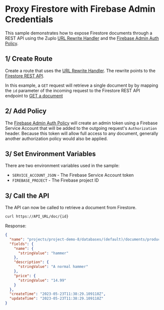# Proxy Firestore with Firebase Admin Credentials

This sample demonstrates how to expose Firestore documents through a REST API using the Zuplo [URL Rewrite Handler](https://zuplo.com/docs/handlers/url-rewrite) and the [Firebase Admin Auth Policy](https://zuplo.com/docs/policies/upstream-firebase-admin-auth-inbound).

## 1/ Create Route

Create a route that uses the [URL Rewrite Handler](https://zuplo.com/docs/handlers/url-rewrite). The rewrite points to the [Firestore REST API](https://firebase.google.com/docs/firestore/reference/rest/).

In this example, a `GET` request will retrieve a single document by by mapping the `id` parameter of the incoming request to the Firestore REST API endpoint to [GET a document](https://firebase.google.com/docs/firestore/reference/rest/v1/projects.databases.documents/get)

<Route path="/doc/{id}" method="get" />

## 2/ Add Policy

The [Firebase Admin Auth Policy](https://zuplo.com/docs/policies/upstream-firebase-admin-auth-inbound) will create an admin token using a Firebase Service Account that will be added to the outgoing request's `Authorization` header. Because this token will allow full access to any document, generally another authorization policy would also be applied.

## 3/ Set Environment Variables

There are two environment variables used in the sample:

- `SERVICE_ACCOUNT_JSON` - The Firebase Service Account token
- `FIREBASE_PROJECT` - The Firebase project ID

## 3/ Call the API

The API can now be called to retrieve a document from Firestore.

```bash
curl https://API_URL/doc/{id}
```

Response:

```json
{
  "name": "projects/project-demo-8/databases/(default)/documents/products/24uBKfjOkDvNv1mjrEpL",
  "fields": {
    "name": {
      "stringValue": "hammer"
    },
    "description": {
      "stringValue": "A normal hammer"
    },
    "price": {
      "stringValue": "14.99"
    }
  },
  "createTime": "2023-05-23T11:38:29.109118Z",
  "updateTime": "2023-05-23T11:38:29.109118Z"
}
```

